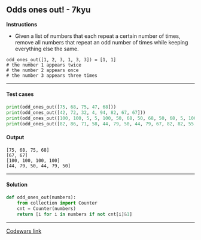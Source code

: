 ## Odds ones out! - 7kyu

**Instructions**

- Given a list of numbers that each repeat a certain number of times, remove all numbers that repeat an odd number of times while keeping everything else the same.

```
odd_ones_out([1, 2, 3, 1, 3, 3]) = [1, 1]
# the number 1 appears twice
# the number 2 appears once
# the number 3 appears three times
```

---

#### Test cases

```python
print(odd_ones_out([75, 68, 75, 47, 68]))
print(odd_ones_out([42, 72, 32, 4, 94, 82, 67, 67]))
print(odd_ones_out([100, 100, 5, 5, 100, 50, 68, 50, 68, 50, 68, 5, 100]))
print(odd_ones_out([82, 86, 71, 58, 44, 79, 50, 44, 79, 67, 82, 82, 55, 50]))
```

#### Output 
```
[75, 68, 75, 68]
[67, 67]
[100, 100, 100, 100]
[44, 79, 50, 44, 79, 50]
```

---

#### Solution

```python
def odd_ones_out(numbers):
    from collection import Counter
    cnt = Counter(numbers)
    return [i for i in numbers if not cnt[i]&1]
```

---

[Codewars link](https://www.codewars.com/kata/5d376cdc9bcee7001fcb84c0)
